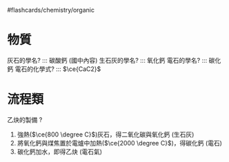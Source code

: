 #flashcards/chemistry/organic

# 物質

灰石的學名? ::: 碳酸鈣 (國中內容)
生石灰的學名? ::: 氧化鈣
電石的學名? ::: 碳化鈣
電石的化學式? ::: $\ce{CaC2}$

# 流程類

乙炔的製備
?
1. 強熱($\ce{800 \degree C}$)灰石，得二氧化碳與氧化鈣 (生石灰)
2. 將氧化鈣與煤焦置於電爐中加熱($\ce{2000 \degree C}$)，得碳化鈣 (電石)
3. 碳化鈣加水，即得乙炔 (電石氣)
